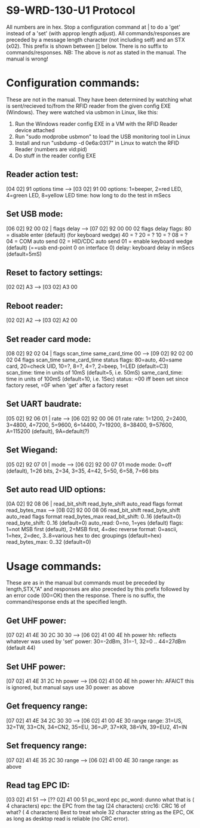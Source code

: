 S9-WRD-130-U1 Protocol
======================

All numbers are in hex.
Stop a configuration command at | to do a 'get' instead of a 'set' (with approp length adjust).
All commands/responses are preceded by a message length character (not including self) and an STX (x02).
This prefix is shown between [] below. There is no suffix to commands/responses.
NB: The above is *not* as stated in the manual. The manual is wrong!


Configuration commands:
=======================
These are not in the manual. They have been determined by watching what is sent/recieved to/from the
RFID reader from the given config EXE (Windows). They were watched via usbmon in Linux, like this:
  1. Run the Windows reader config EXE in a VM with the RFID Reader device attached
  2. Run "sudo modprobe usbmon" to load the USB monitoring tool in Linux
  3. Install and run "usbdump -d 0e6a:0317" in Linux to watch the RFID Reader (numbers are vid:pid)
  4. Do stuff in the reader config EXE

Reader action test:
-------------------
[04 02] 91 options time --> [03 02] 91 00
options: 1=beeper, 2=red LED, 4=green LED, 8=yellow LED
time:    how long to do the test in mSecs

Set USB mode:
-------------
[06 02] 92 00 02 | flags delay --> [07 02] 92 00 00 02 flags delay
flags: 80 = disable enter (default) (for keyboard wedge)
       40 = ?
       20 = ?
       10 = ?
       08 = ?
       04 = COM auto send
       02 = HID/CDC auto send
       01 = enable keyboard wedge (default) (==usb end-point 0 on interface 0)
delay: keyboard delay in mSecs (default=5mS)

Reset to factory settings:
--------------------------
[02 02] A3 --> [03 02] A3 00

Reboot reader:
--------------
[02 02] A2 --> [03 02] A2 00

Set reader card mode:
---------------------
[08 02] 92 02 04 | flags scan_time same_card_time 00 --> [09 02] 92 02 00 02 04 flags scan_time same_card_time status
flags:          80=auto, 40=same card, 20=check UID, 10=?, 8=?, 4=?, 2=beep, 1=LED (default=C3)
scan_time:      time in units of 10mS (default=5, i.e. 50mS)
same_card_time: time in units of 100mS (default=10, i.e. 1Sec)
status:         =00 iff been set since factory reset, =0F when 'get' after a factory reset

Set UART baudrate:
------------------
[05 02] 92 06 01 | rate --> [06 02] 92 00 06 01 rate
rate: 1=1200, 2=2400, 3=4800, 4=7200, 5=9600, 6=14400, 7=19200, 8=38400, 9=57600, A=115200 (default), 9A=default(?)

Set Wiegand:
------------
[05 02] 92 07 01 | mode --> [06 02] 92 00 07 01 mode
mode: 0=off (default), 1=26 bits, 2=34, 3=35, 4=42, 5=50, 6=58, 7=66 bits

Set auto read UID options:
--------------------------
[0A 02] 92 08 06 | read_bit_shift read_byte_shift auto_read flags format read_bytes_max -->
                   [0B 02] 92 00 08 06 read_bit_shift read_byte_shift auto_read flags format read_bytes_max
read_bit_shift:  0..16 (default=0)
read_byte_shift: 0..16 (default=0)
auto_read:       0=no, 1=yes (default)
flags:           1=not MSB first (default), 2=MSB first, 4=dec reverse
format:          0=ascii, 1=hex, 2=dec, 3..8=various hex to dec groupings (default=hex)
read_bytes_max:  0..32 (default=0)


Usage commands:
===============
These are as in the manual but commands must be preceded by length,STX,"A" and responses are also
preceded by this prefix followed by an error code (00=OK) then the response. There is no suffix,
the command/response ends at the specified length.

Get UHF power:
--------------
[07 02] 41 4E 30 2C 30 30 --> [06 02] 41 00 4E hh power
hh:    reflects whatever was used by 'set'
power: 30=-2dBm, 31=-1, 32=0 .. 44=27dBm (default 44)

Set UHF power:
--------------
[07 02] 41 4E 31 2C hh power --> [06 02] 41 00 4E hh power
hh:    AFAICT this is ignored, but manual says use 30
power: as above

Get frequency range:
--------------------
[07 02] 41 4E 34 2C 30 30 --> [06 02] 41 00 4E 30 range
range: 31=US, 32=TW, 33=CN, 34=CN2, 35=EU, 36=JP, 37=KR, 38=VN, 39=EU2, 41=IN

Set frequency range:
--------------------
[07 02] 41 4E 35 2C 30 range --> [06 02] 41 00 4E 30 range
range: as above

Read tag EPC ID:
----------------
[03 02] 41 51 --> [?? 02] 41 00 51 pc_word epc 
pc_word: dunno what that is   ( 4 characters)
epc:     the EPC from the tag (24 characters)
crc16:   CRC 16 of what?      ( 4 characters)
Best to treat whole 32 character string as the EPC, OK as long as desktop read is reliable (no CRC error).
